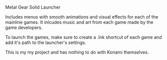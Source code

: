 Metal Gear Solid Launcher

Includes menus with smooth animations and visual effects for each of the mainline games.
It inlcudes music and art from each game made by the game developers.

To launch the games, make sure to create a .lnk shortcut of each game and add it's path to the launcher's settings.

This is my my project and has nothing to do with Konami themselves. 
